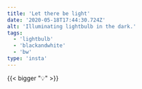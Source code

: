 ```yaml
---
title: 'Let there be light'
date: '2020-05-18T17:44:30.724Z'
alt: 'Illuminating lightbulb in the dark.'
tags:
  - 'lightbulb'
  - 'blackandwhite'
  - 'bw'
type: 'insta'
---
```


{{< bigger "💡" >}}
